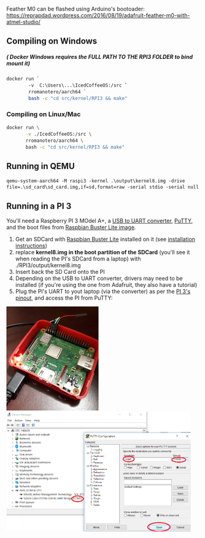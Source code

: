 Feather M0 can be flashed using Arduino's bootoader:
https://reprapdad.wordpress.com/2016/08/19/adafruit-feather-m0-with-atmel-studio/



## Compiling on Windows
##### ( Docker Windows requires the FULL PATH TO THE RPI3 FOLDER to bind mount it)
```bash
docker run `
        -v  C:\Users\...\IcedCoffeeOS:/src `
        rromanotero/aarch64 `
        bash -c "cd src/kernel/RPI3 && make"
```   

### Compiling on Linux/Mac
```bash
docker run \
       -v ./IcedCoffeeOS:/src \
       rromanotero/aarch64 \
       bash -c "cd src/kernel/RPI3 && make"
```

## Running in QEMU

```
qemu-system-aarch64 -M raspi3 -kernel .\output\kernel8.img -drive file=.\sd_card\sd_card.img,if=sd,format=raw -serial stdio -serial null
```
## Running in a PI 3

You'll need a Raspberry PI 3 MOdel A+, a [USB to UART converter](https://www.adafruit.com/product/954), [PuTTY](https://www.putty.org/), and the boot files from [Raspbian Buster Lite image](https://www.raspberrypi.org/downloads/raspbian/).

1. Get an SDCard with [Raspbian Buster Lite](https://www.raspberrypi.org/downloads/raspbian/) installed on it (see [installation instructions](https://www.raspberrypi.org/documentation/installation/installing-images/README.md))
2. replace **kernel8.img in the boot partition of the SDCard** (you'll see it when reading the PI's SDCard from a laptop) with ./RPI3/output/kernel8.img
3. Insert back the SD Card onto the PI
4. Depending on the USB to UART converter, drivers may need to be installed (if you're using the one from Adafruit, they also have a tutorial)
5. Plug the PI's UART to yout laptop (via the converter) as per the [PI 3's pinout](https://pi4j.com/1.1/pins/model-a-plus.html), and access the PI from PuTTY:

  <img src="https://github.com/rromanotero/IcedCoffeeOS/blob/main/images/lab_setup_a.jpg" width="240"/>
  <img src="https://github.com/rromanotero/IcedCoffeeOS/blob/main/images/lab_setup_b.png" width="480"/>
